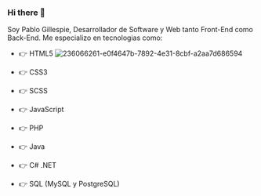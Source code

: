 ### Hi there 👋


Soy Pablo Gillespie, Desarrollador de Software y Web tanto Front-End como Back-End. Me especializo en tecnologias como:
 

- 👉 HTML5 
![236066261-e0f4647b-7892-4e31-8cbf-a2aa7d686594](https://user-images.githubusercontent.com/103851582/236067796-2cc2b03f-a169-4353-9cdd-2fe654f5a615.png)

- 👉 CSS3
- 👉 SCSS
- 👉 JavaScript
- 👉 PHP
- 👉 Java
- 👉 C# .NET
- 👉 SQL (MySQL y PostgreSQL)

